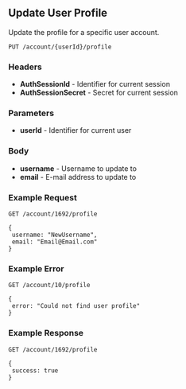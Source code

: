 ## Update User Profile
Update the profile for a specific user account.

`PUT /account/{userId}/profile`

### Headers
- **AuthSessionId** - Identifier for current session
- **AuthSessionSecret** - Secret for current session

### Parameters
- **userId** - Identifier for current user

### Body
- **username** - Username to update to
- **email** - E-mail address to update to

### Example Request
`GET /account/1692/profile`
```
{
 username: "NewUsername",
 email: "Email@Email.com"
}
```

### Example Error
`GET /account/10/profile`
```
{
 error: "Could not find user profile"
}
```

### Example Response
`GET /account/1692/profile`
```
{
 success: true
}
```
